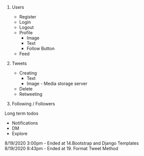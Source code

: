 1.  Users
    - Register
    - Login
    - Logout
    - Profile
        - Image
        - Text
        - Follow Button
    - Feed
2. Tweets
    - Creating
        - Text
        - Image - Media storage server
    - Delete
    - Retweeting

3. Following / Followers


Long term todos
- Notifications
- DM
- Explore

8/19/2020 3:00pm
    - Ended at 14.Bootstrap and Django Templates
8/19/2020 8:43pm
    - Ended at 19. Format Tweet Method